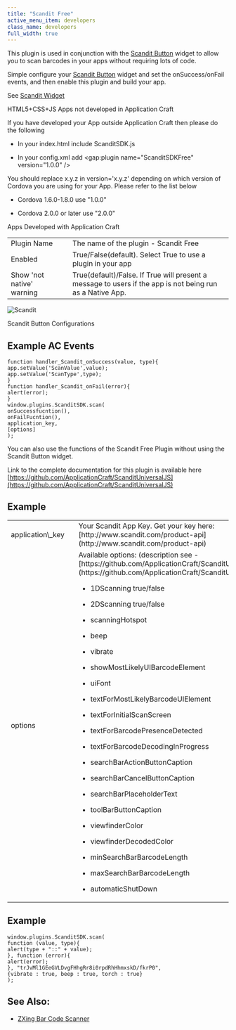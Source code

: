 ```yaml
---
title: "Scandit Free"
active_menu_item: developers
class_name: developers
full_width: true
---
```



This plugin is used in conjunction with the [Scandit Button](../../../../widget-properties-events/beta/scandit-button) widget to allow you to scan barcodes in your apps without requiring lots of code.

Simple configure your [Scandit Button](../../../../widget-properties-events/beta/scandit-button) widget and set the onSuccess/onFail events, and then enable this plugin and build your app.

See [Scandit Widget](../../../../product-guide/advanced-important-widgets/scandit-widget/index)

HTML5+CSS+JS Apps not developed in Application Craft

If you have developed your App outside Application Craft then please do the following

 - In your index.html include ScanditSDK.js

 - In your config.xml add \<gap:plugin name="ScanditSDKFree" version="1.0.0" /\>

You should replace x.y.z in version='x.y.z' depending on which version of Cordova you are using for your App. Please refer to the list below

 - Cordova 1.6.0-1.8.0 use "1.0.0"

 - Cordova 2.0.0 or later use "2.0.0"

Apps Developed with Application Craft

<table>
<tr>
<td width="182">
Plugin Name

</td>
<td width="20">
</td>
<td width="740">
The name of the plugin - Scandit Free

</td>
</tr>
<tr>
<td width="182">
Enabled

</td>
<td width="20">
</td>
<td width="740">
True/False(default). Select True to use a plugin in your app

</td>
</tr>
<tr>
<td width="182">
Show 'not native' warning

</td>
<td width="20">
</td>
<td width="740">
True(default)/False. If True will present a message to users if the app is not being run as a Native App.

</td>
</tr>
</table>

![Scandit](/img/docs/scandit.zoom83.png)

Scandit Button Configurations

## Example AC Events

    function handler_Scandit_onSuccess(value, type){
    app.setValue('ScanValue',value);
    app.setValue('ScanType',type);
    }
    function handler_Scandit_onFail(error){
    alert(error);
    }
    window.plugins.ScanditSDK.scan(
    onSuccessfucntion(),
    onFailFucntion(),
    application_key,
    [options]
    );
   

You can also use the functions of the Scandit Free Plugin without using the Scandit Button widget.

Link to the complete documentation for this plugin is available here [https://github.com/ApplicationCraft/ScanditUniversalJS](https://github.com/ApplicationCraft/ScanditUniversalJS)

## Example

<table>
<tr>
<td width="182">
application\_key

</td>
<td width="20">
</td>
<td width="740">
Your Scandit App Key. Get your key here: [http://www.scandit.com/product-api](http://www.scandit.com/product-api)

</td>
</tr>
<tr>
<td width="182">
options

</td>
<td width="20">
</td>
<td width="740">
Available options: (description see - [https://github.com/ApplicationCraft/ScanditUniversalJS)](https://github.com/ApplicationCraft/ScanditUniversalJS))

 - 1DScanning true/false

 - 2DScanning true/false

 - scanningHotspot

 - beep

 - vibrate

 - showMostLikelyUIBarcodeElement

 - uiFont

 - textForMostLikelyBarcodeUIElement

 - textForInitialScanScreen

 - textForBarcodePresenceDetected

 - textForBarcodeDecodingInProgress

 - searchBarActionButtonCaption

 - searchBarCancelButtonCaption

 - searchBarPlaceholderText

 - toolBarButtonCaption

 - viewfinderColor

 - viewfinderDecodedColor

 - minSearchBarBarcodeLength

 - maxSearchBarBarcodeLength

 - automaticShutDown

</td>
</tr>
</table>

## Example

    window.plugins.ScanditSDK.scan(
    function (value, type){
    alert(type + "::" + value);
    }, function (error){
    alert(error);
    }, "trJvMl1GEeGVLDvgFHhgRr8i0rpdRhHhmxskD/fkrP0",
    {vibrate : true, beep : true, torch : true}
    );
   

## See Also:

 - [ZXing Bar Code Scanner](zxing-bar-code-scanner)

